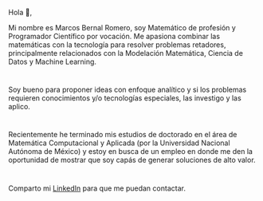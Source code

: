 Hola 👋,

Mi nombre es Marcos Bernal Romero, soy Matemático de profesión y Programador Científico por vocación.
Me apasiona combinar las matemáticas con la tecnología para resolver problemas retadores,
principalmente relacionados con la Modelación Matemática, Ciencia de Datos y Machine Learning.
#
Soy bueno para proponer ideas con enfoque analítico y si los problemas requieren 
conocimientos y/o tecnologías especiales, las investigo y las aplico.
#
Recientemente he terminado mis estudios de doctorado en el área de Matemática Computacional y Aplicada (por la Universidad Nacional Autónoma de México)
y estoy en busca de un empleo en donde me den la oportunidad de mostrar que soy capás de generar soluciones de alto valor.
#
Comparto mi [LinkedIn]( https://www.linkedin.com/in/marcosbernalr/ ) para que me puedan contactar.
